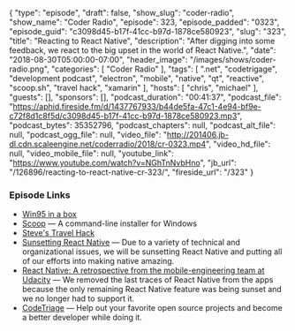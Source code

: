 {
  "type": "episode",
  "draft": false,
  "show_slug": "coder-radio",
  "show_name": "Coder Radio",
  "episode": 323,
  "episode_padded": "0323",
  "episode_guid": "c3098d45-b17f-41cc-b97d-1878ce580923",
  "slug": "323",
  "title": "Reacting to React Native",
  "description": "After digging into some feedback, we react to the big upset in the world of React Native.",
  "date": "2018-08-30T05:00:00-07:00",
  "header_image": "/images/shows/coder-radio.png",
  "categories": [
    "Coder Radio"
  ],
  "tags": [
    ".net",
    "codetrigage",
    "development podcast",
    "electron",
    "mobile",
    "native",
    "qt",
    "reactive",
    "scoop.sh",
    "travel hack",
    "xamarin"
  ],
  "hosts": [
    "chris",
    "michael"
  ],
  "guests": [],
  "sponsors": [],
  "podcast_duration": "00:41:37",
  "podcast_file": "https://aphid.fireside.fm/d/1437767933/b44de5fa-47c1-4e94-bf9e-c72f8d1c8f5d/c3098d45-b17f-41cc-b97d-1878ce580923.mp3",
  "podcast_bytes": 35352796,
  "podcast_chapters": null,
  "podcast_alt_file": null,
  "podcast_ogg_file": null,
  "video_file": "http://201406.jb-dl.cdn.scaleengine.net/coderradio/2018/cr-0323.mp4",
  "video_hd_file": null,
  "video_mobile_file": null,
  "youtube_link": "https://www.youtube.com/watch?v=NGhTnNvbHno",
  "jb_url": "/126896/reacting-to-react-native-cr-323/",
  "fireside_url": "/323"
}


### Episode Links

  * [Win95 in a box ](https://pastebin.com/54j1k0cR "Win95 in a box ")
  * [Scoop](https://scoop.sh/ "Scoop") — A command-line installer for Windows
  * [Steve's Travel Hack](https://pastebin.com/90DS2Zpa "Steve's Travel Hack")
  * [Sunsetting React Native](https://medium.com/airbnb-engineering/sunsetting-react-native-1868ba28e30a "Sunsetting React Native") — Due to a variety of technical and organizational issues, we will be sunsetting React Native and putting all of our efforts into making native amazing.
  * [React Native: A retrospective from the mobile-engineering team at Udacity](https://engineering.udacity.com/react-native-a-retrospective-from-the-mobile-engineering-team-at-udacity-89975d6a8102 "React Native: A retrospective from the mobile-engineering team at Udacity") — We removed the last traces of React Native from the apps because the only remaining React Native feature was being sunset and we no longer had to support it.
  * [CodeTriage](https://www.codetriage.com/ "CodeTriage") — Help out your favorite open source projects and become a better developer while doing it.


